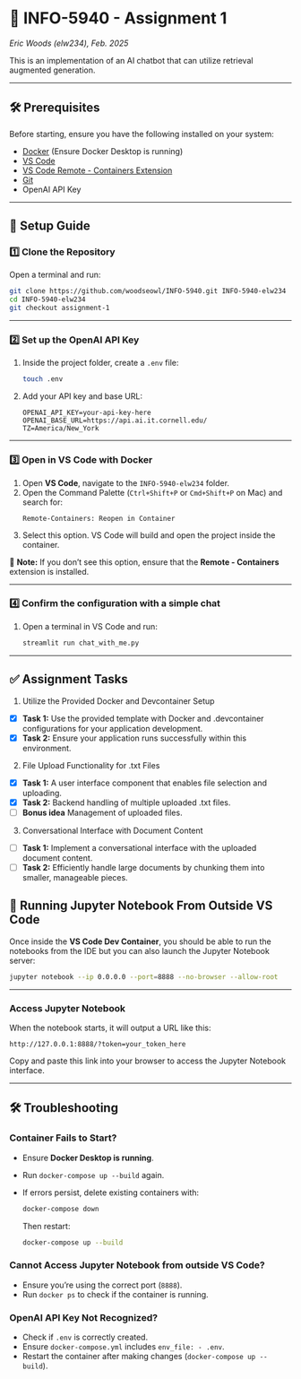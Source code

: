 # 📌 INFO-5940 - Assignment 1
_Eric Woods (elw234), Feb. 2025_

This is an implementation of an AI chatbot that can utilize retrieval augmented generation.

---

## 🛠️ Prerequisites  

Before starting, ensure you have the following installed on your system:  

- [Docker](https://www.docker.com/get-started) (Ensure Docker Desktop is running)  
- [VS Code](https://code.visualstudio.com/)  
- [VS Code Remote - Containers Extension](https://marketplace.visualstudio.com/items?itemName=ms-vscode-remote.remote-containers)  
- [Git](https://git-scm.com/)  
- OpenAI API Key

---

## 🚀 Setup Guide  

### 1️⃣ Clone the Repository  

Open a terminal and run:  

```bash
git clone https://github.com/woodseowl/INFO-5940.git INFO-5940-elw234 
cd INFO-5940-elw234
git checkout assignment-1
```

---

### 2️⃣ Set up the OpenAI API Key

1. Inside the project folder, create a `.env` file:  

   ```bash
   touch .env
   ```

2. Add your API key and base URL:  

   ```plaintext
   OPENAI_API_KEY=your-api-key-here
   OPENAI_BASE_URL=https://api.ai.it.cornell.edu/
   TZ=America/New_York
   ```

---

### 3️⃣ Open in VS Code with Docker  

1. Open **VS Code**, navigate to the `INFO-5940-elw234` folder.  
2. Open the Command Palette (`Ctrl+Shift+P` or `Cmd+Shift+P` on Mac) and search for:  
   ```
   Remote-Containers: Reopen in Container
   ```
3. Select this option. VS Code will build and open the project inside the container.  

📌 **Note:** If you don’t see this option, ensure that the **Remote - Containers** extension is installed.  

---

### 4️⃣ Confirm the configuration with a simple chat

1. Open a terminal in VS Code and run:  

   ```bash
   streamlit run chat_with_me.py
   ```

---

## ✅ Assignment Tasks

1. Utilize the Provided Docker and Devcontainer Setup
  - [x] **Task 1:** Use the provided template with Docker ­­and .devcontainer configurations for your application development.
  - [x] **Task 2:** Ensure your application runs successfully within this environment.

2. File Upload Functionality for .txt Files
  - [x] **Task 1:** A user interface component that enables file selection and uploading.
  - [x] **Task 2:** Backend handling of multiple uploaded .txt files.
  - [ ] **Bonus idea** Management of uploaded files.

3. Conversational Interface with Document Content
  - [ ] **Task 1:** Implement a conversational interface with the uploaded document content.
  - [ ] **Task 2:** Efficiently handle large documents by chunking them into smaller, manageable pieces.

## 🏃 Running Jupyter Notebook From Outside VS Code

Once inside the **VS Code Dev Container**, you should be able to run the notebooks from the IDE but you can also launch the Jupyter Notebook server:  

```bash
jupyter notebook --ip 0.0.0.0 --port=8888 --no-browser --allow-root
```

---

### Access Jupyter Notebook  

When the notebook starts, it will output a URL like this:  

```
http://127.0.0.1:8888/?token=your_token_here
```

Copy and paste this link into your browser to access the Jupyter Notebook interface.  

---

## 🛠️ Troubleshooting  

### **Container Fails to Start?**  
- Ensure **Docker Desktop is running**.  
- Run `docker-compose up --build` again.  
- If errors persist, delete existing containers with:  

  ```bash
  docker-compose down
  ```

  Then restart:  

  ```bash
  docker-compose up --build
  ```

### **Cannot Access Jupyter Notebook from outside VS Code?**  
- Ensure you’re using the correct port (`8888`).  
- Run `docker ps` to check if the container is running.  

### **OpenAI API Key Not Recognized?**  
- Check if `.env` is correctly created.  
- Ensure `docker-compose.yml` includes `env_file: - .env`.  
- Restart the container after making changes (`docker-compose up --build`).  
